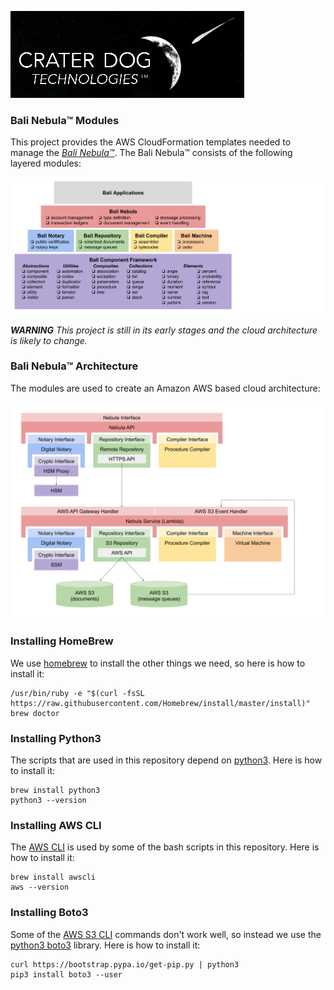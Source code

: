 ![Logo](docs/images/CraterDogLogo.png)

### Bali Nebula™ Modules
This project provides the AWS CloudFormation templates needed to manage the [_Bali Nebula™_](https://github.com/craterdog-bali/bali-project-documentation/wiki). The Bali Nebula™ consists of the following layered modules:

![Pyramid](docs/images/BaliPyramid.png)

_**WARNING**_
_This project is still in its early stages and the cloud architecture is likely to change._

### Bali Nebula™ Architecture
The modules are used to create an Amazon AWS based cloud architecture:

![Architecture](docs/images/BaliNebulaArchitecture.png)

### Installing HomeBrew
We use [homebrew](https://brew.sh/) to install the other things we need, so here is how to install it:
```
/usr/bin/ruby -e "$(curl -fsSL https://raw.githubusercontent.com/Homebrew/install/master/install)"
brew doctor
```

### Installing Python3
The scripts that are used in this repository depend on [python3](https://www.python.org/). Here is how to install it:
```
brew install python3
python3 --version
```

### Installing AWS CLI
The [AWS CLI](https://docs.aws.amazon.com/cli/latest/reference/index.html#cli-aws) is used by some of the bash scripts in this repository. Here is how to install it:
```
brew install awscli
aws --version
```

### Installing Boto3
Some of the [AWS S3 CLI](https://docs.aws.amazon.com/cli/latest/reference/s3/index.html) commands don't work well, so instead we use the [python3 boto3](https://boto3.amazonaws.com/v1/documentation/api/latest/index.html) library. Here is how to install it:
```
curl https://bootstrap.pypa.io/get-pip.py | python3
pip3 install boto3 --user
```

